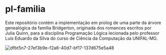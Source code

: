 # pl-familia
Este repositório contém a implementação em prolog de uma parte da árvore genealógica da família Bridgerton, originada dos romances escritos por Julia Quinn, para a disciplina Programação Lógica lecionada pelo professor Luis Eduardo da Silva do curso de Ciência da Computação da UNIFAL-MG.

![dfbt5n7-27ef3b9e-f2a6-40d7-bf17-137d675e5a48](https://github.com/nicolelimat/pl-familia/assets/106492539/03f35658-8d08-4f39-8e2c-d1373610581d)
